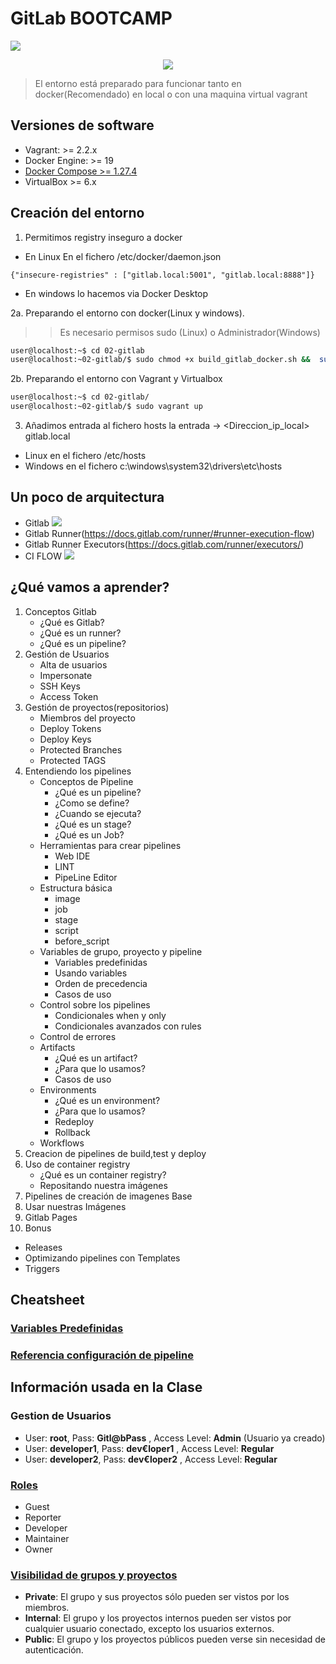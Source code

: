 # GitLab BOOTCAMP  
![](https://about.gitlab.com/images/press/logo/jpg/gitlab-logo-gray-rgb.jpg)
<p align="center">
  <img src="https://avatars.githubusercontent.com/u/7702396?s=200&v=4">
</p>

  
> El entorno está preparado para funcionar tanto en docker(Recomendado) en local o con una maquina virtual vagrant  
## Versiones de software  
- Vagrant: >= 2.2.x  
- Docker Engine: >= 19  
- [Docker Compose >= 1.27.4](https://docs.docker.com/compose/install/)  
- VirtualBox >= 6.x  
  
## Creación del entorno  
1. Permitimos registry inseguro a docker  
* En Linux En el fichero /etc/docker/daemon.json  
```  
{"insecure-registries" : ["gitlab.local:5001", "gitlab.local:8888"]}

```  
* En windows lo hacemos via Docker Desktop  
  
2a. Preparando el entorno con docker(Linux y windows).  
>> Es necesario permisos sudo (Linux) o Administrador(Windows)  
```bash  
user@localhost:~$ cd 02-gitlab  
user@localhost:~02-gitlab/$ sudo chmod +x build_gitlab_docker.sh &&  sudo ./build_gitlab_docker.sh  
```  
2b. Preparando el entorno con Vagrant y Virtualbox  
```bash  
user@localhost:~$ cd 02-gitlab/  
user@localhost:~02-gitlab/$ sudo vagrant up  
```  
3. Añadimos entrada al fichero hosts la entrada -> <Direccion_ip_local> gitlab.local  
* Linux en el fichero /etc/hosts  
* Windows en el fichero c:\windows\system32\drivers\etc\hosts  
  
  
##  Un poco de arquitectura

- Gitlab
  ![](https://docs.gitlab.com/ee/development/img/architecture_simplified.png)
- Gitlab Runner(https://docs.gitlab.com/runner/#runner-execution-flow) 
- Gitlab Runner Executors(https://docs.gitlab.com/runner/executors/)
- CI FLOW ![](https://docs.gitlab.com/ee/development/cicd/img/ci_architecture.png)
## ¿Qué vamos a aprender?  
1. Conceptos Gitlab
	- ¿Qué es Gitlab?
	- ¿Qué es un runner?
	- ¿Qué es un pipeline?
2. Gestión de Usuarios
    - Alta de usuarios
    -  Impersonate
    - SSH Keys
    - Access Token
3. Gestión de proyectos(repositorios)
   - Miembros del proyecto
   - Deploy Tokens
   - Deploy Keys
   - Protected Branches
   - Protected TAGS
4. Entendiendo los pipelines
    - Conceptos de Pipeline
        - ¿Qué es un pipeline?
    	- ¿Como se define?
    	- ¿Cuando se ejecuta?
    	- ¿Qué es un stage?
    	- ¿Qué es un Job?
    - Herramientas para crear pipelines
    	- Web IDE
    	- LINT
    	- PipeLine Editor
    - Estructura básica
        - image 
        - job
        - stage
        - script
        - before_script
    - Variables de grupo, proyecto y pipeline
    	- Variables predefinidas 
        - Usando variables
        - Orden de precedencia
        - Casos de uso
    - Control sobre los pipelines
        - Condicionales when y only
        - Condicionales  avanzados con rules
    - Control de errores
    - Artifacts
    	- ¿Qué es un artifact?
    	- ¿Para que lo usamos?
    	- Casos de uso
    - Environments
        - ¿Qué es un environment?
        - ¿Para que lo usamos?
        - Redeploy
        - Rollback
    - Workflows
5. Creacion de pipelines de build,test y deploy  
6. Uso de container registry  
	- ¿Qué es un container registry?
	- Repositando nuestra imágenes
8. Pipelines de creación de imagenes Base  
9. Usar nuestras Imágenes  
10. Gitlab Pages  
11. Bonus
   - Releases
   - Optimizando pipelines con Templates
   - Triggers
   
  
## Cheatsheet  
### [Variables Predefinidas](http://gitlab.local:8888/help/ci/variables/predefined_variables.md)  
### [Referencia configuración de pipeline](http://gitlab.local:8888/help/ci/yaml/index)  
  
##  Información usada en la Clase
### Gestion de Usuarios
- User: **root**, Pass: **Gitl@bPass** , Access Level: **Admin** (Usuario ya creado)
- User: **developer1**, Pass: **dev€loper1** , Access Level: **Regular**
- User: **developer2**, Pass: **dev€loper2** , Access Level: **Regular**
### [Roles]( http://gitlab.local:8888/help/user/permissions)
- Guest
- Reporter
- Developer
- Maintainer
- Owner
### [Visibilidad de grupos y proyectos](http://gitlab.local:8888/help/public_access/public_access.md)
- **Private**: El grupo y sus proyectos sólo pueden ser vistos por los miembros.
- **Internal**: El grupo y los proyectos internos pueden ser vistos por cualquier usuario conectado, excepto los usuarios externos.
- **Public**: El grupo y los proyectos públicos pueden verse sin necesidad de autenticación.




